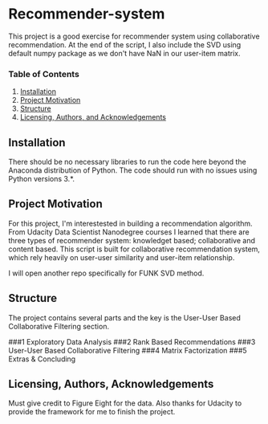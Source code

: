 # Recommender-system

This project is a good exercise for recommender system using collaborative recommendation. At the end of the script, I also include the SVD using default numpy package as we don't have NaN in our user-item matrix.

### Table of Contents

1. [Installation](#installation)
2. [Project Motivation](#motivation)
3. [Structure](#structure)
4. [Licensing, Authors, and Acknowledgements](#licensing)


## Installation <a name="installation"></a>

There should be no necessary libraries to run the code here beyond the Anaconda distribution of Python.  The code should run with no issues using Python versions 3.*.

## Project Motivation<a name="motivation"></a>

For this project, I'm interestested in building a recommendation algorithm. From Udacity Data Scientist Nanodegree courses I learned that there are three types of recommender system: knowledget based; collaborative and content based. This script is built for collaborative recommendation system, which rely heavily on user-user similarity and user-item relationship. 

I will open another repo specifically for FUNK SVD method.

## Structure <a name="structure"></a>

The project contains several parts and the key is the User-User Based Collaborative Filtering section.

###1 Exploratory Data Analysis
###2 Rank Based Recommendations
###3 User-User Based Collaborative Filtering
###4 Matrix Factorization
###5 Extras & Concluding

## Licensing, Authors, Acknowledgements<a name="licensing"></a>

Must give credit to Figure Eight for the data. Also thanks for Udacity to provide the framework for me to finish the project.
